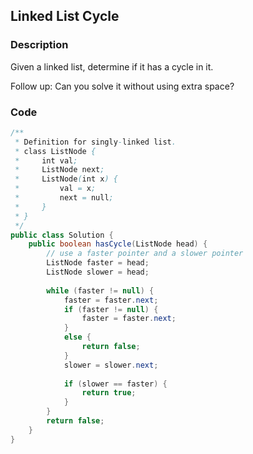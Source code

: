 ## Linked List Cycle

### Description
Given a linked list, determine if it has a cycle in it.

Follow up:
Can you solve it without using extra space?

### Code
```java
/**
 * Definition for singly-linked list.
 * class ListNode {
 *     int val;
 *     ListNode next;
 *     ListNode(int x) {
 *         val = x;
 *         next = null;
 *     }
 * }
 */
public class Solution {
    public boolean hasCycle(ListNode head) {
        // use a faster pointer and a slower pointer 
        ListNode faster = head;
        ListNode slower = head; 
        
        while (faster != null) {
            faster = faster.next;
            if (faster != null) {
                faster = faster.next;
            }
            else {
                return false;
            }
            slower = slower.next;
            
            if (slower == faster) {
                return true;
            }
        }
        return false;
    }
}
```